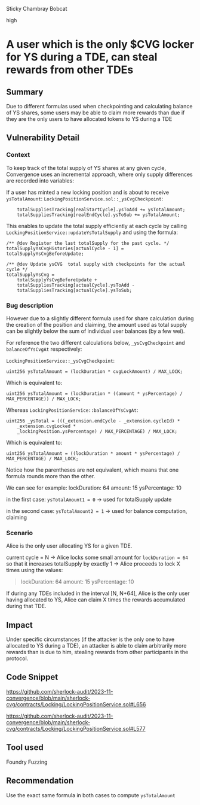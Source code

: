 Sticky Chambray Bobcat

high

# A user which is the only $CVG locker for YS during a TDE, can steal rewards from other TDEs

## Summary
Due to different formulas used when checkpointing and calculating balance of YS shares, some users may be able to claim more rewards than due if they are the only users to have allocated tokens to YS during a TDE

## Vulnerability Detail

### Context
To keep track of the total supply of YS shares at any given cycle, Convergence uses an incremental approach, where only supply differences are recorded into variables:

If a user has minted a new locking position and is about to receive `ysTotalAmount`:
`LockingPositionService.sol::_ysCvgCheckpoint`:
```solidity
    totalSuppliesTracking[realStartCycle].ysToAdd += ysTotalAmount;
    totalSuppliesTracking[realEndCycle].ysToSub += ysTotalAmount;
```

This enables to update the total supply efficiently at each cycle by calling `LockingPositionService::updateYsTotalSupply` and using the formula:
```solidity
/** @dev Register the last totalSupply for the past cycle. */
totalSupplyYsCvgHistories[actualCycle - 1] = totalSupplyYsCvgBeforeUpdate;

/** @dev Update ysCVG  total supply with checkpoints for the actual cycle */
totalSupplyYsCvg =
    totalSupplyYsCvgBeforeUpdate +
    totalSuppliesTracking[actualCycle].ysToAdd -
    totalSuppliesTracking[actualCycle].ysToSub;
```

### Bug description
However due to a slightly different formula used for share calculation during the creation of the position and claiming, the amount used as total supply can be slightly below the sum of individual user balances (by a few wei).

For reference the two different calculations below, `_ysCvgCheckpoint` and `balanceOfYsCvgAt` respectively: 

`LockingPositionService::_ysCvgCheckpoint`:
```solidity
uint256 ysTotalAmount = (lockDuration * cvgLockAmount) / MAX_LOCK;       
```
Which is equivalent to:
```solidity
uint256 ysTotalAmount = (lockDuration * ((amount * ysPercentage) / MAX_PERCENTAGE)) / MAX_LOCK;       
```

Whereas `LockingPositionService::balanceOfYsCvgAt`:

```solidity
uint256 _ysTotal = (((_extension.endCycle - _extension.cycleId) *
    _extension.cvgLocked *
    _lockingPosition.ysPercentage) / MAX_PERCENTAGE) / MAX_LOCK;
```
Which is equivalent to:
```solidity
uint256 ysTotalAmount = ((lockDuration * amount * ysPercentage) / MAX_PERCENTAGE) / MAX_LOCK;       
```

Notice how the parentheses are not equivalent, which means that one formula rounds more than the other.

We can see for example:
lockDuration: 64
amount: 15
ysPercentage: 10

in the first case:
`ysTotalAmount1 = 0` -> used for totalSupply update

in the second case:
`ysTotalAmount2 = 1` -> used for balance computation, claiming

### Scenario
Alice is the only user allocating YS for a given TDE.

current cycle = N
-> Alice locks some small amount for `lockDuration = 64` so that it increases totalSupply by exactly 1
-> Alice proceeds to lock X times using the values: 
>    lockDuration: 64
>    amount: 15
>    ysPercentage: 10

If during any TDEs included in the interval [N, N+64], Alice is the only user having allocated to YS, Alice can claim X times the rewards accumulated during that TDE.

## Impact
Under specific circumstances (if the attacker is the only one to have allocated to YS during a TDE), an attacker is able to claim arbitrarily more rewards than is due to him, stealing rewards from other participants in the protocol.

## Code Snippet
https://github.com/sherlock-audit/2023-11-convergence/blob/main/sherlock-cvg/contracts/Locking/LockingPositionService.sol#L656

https://github.com/sherlock-audit/2023-11-convergence/blob/main/sherlock-cvg/contracts/Locking/LockingPositionService.sol#L577

## Tool used
Foundry Fuzzing

## Recommendation
Use the exact same formula in both cases to compute `ysTotalAmount`